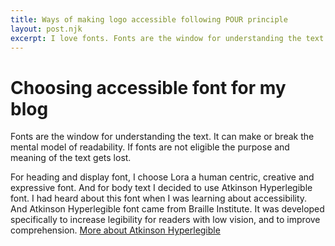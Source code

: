 ```yaml
---
title: Ways of making logo accessible following POUR principle
layout: post.njk
excerpt: I love fonts. Fonts are the window for understanding the text. It can make or break the mental model of readability. If fonts are not eligible the purpose and meaning of the text gets lost.
---
```


# Choosing accessible font for my blog

Fonts are the window for understanding the text. It can make or break the mental model of readability. If fonts are not eligible the purpose and meaning of the text gets lost.

For heading and display font, I choose Lora a human centric, creative and expressive font. And for body text I decided to use Atkinson Hyperlegible font. I had heard about this font when I was learning about accessibility. And Atkinson Hyperlegible font came from Braille Institute. It was developed specifically to increase legibility for readers with low vision, and to improve comprehension. [More about Atkinson Hyperlegible](https://www.brailleinstitute.org/freefont/)
